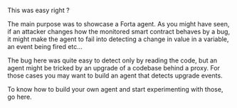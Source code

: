 This was easy right ? 

The main purpose was to showcase a Forta agent. As you might have seen, if an attacker changes how the monitored smart contract behaves by a bug, it might make the agent to fail into detecting a change in value in a variable, an event being fired etc...

The bug here was quite easy to detect only by reading the code, but an agent might be tricked by an upgrade of a codebase behind a proxy. For those cases you may want to build an agent that detects upgrade events.

To know how to build your own agent and start experimenting with those, go here.